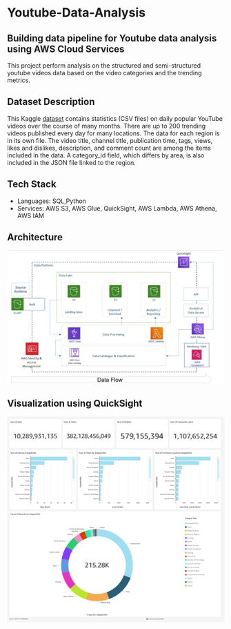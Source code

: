 # Youtube-Data-Analysis
## Building data pipeline for Youtube data analysis using AWS Cloud Services
This project perform analysis on the structured and semi-structured youtube videos data based on the video categories and the trending metrics.

## Dataset Description
This Kaggle [dataset](https://www.kaggle.com/datasets/datasnaek/youtube-new) contains statistics (CSV files) on daily popular YouTube videos over
the course of many months. There are up to 200 trending videos published every day
for many locations. The data for each region is in its own file. The video title, channel
title, publication time, tags, views, likes and dislikes, description, and comment count
are among the items included in the data. A category_id field, which differs by area, is
also included in the JSON file linked to the region.

## Tech Stack
* Languages: SQL,Python
* Services: AWS S3, AWS Glue, QuickSight, AWS Lambda, AWS Athena, AWS IAM

## Architecture
![Alt text](Architecture.jpg?raw=true "Title")

## Visualization using QuickSight
![Alt text](Youtube_Data_Analysis.png?raw=true "Title")
